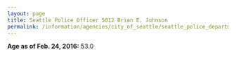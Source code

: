 ```yaml
---
layout: page
title: Seattle Police Officer 5012 Brian E. Johnson
permalink: /information/agencies/city_of_seattle/seattle_police_department/copbook/5012/
---
```


**Age as of Feb. 24, 2016:** 53.0
